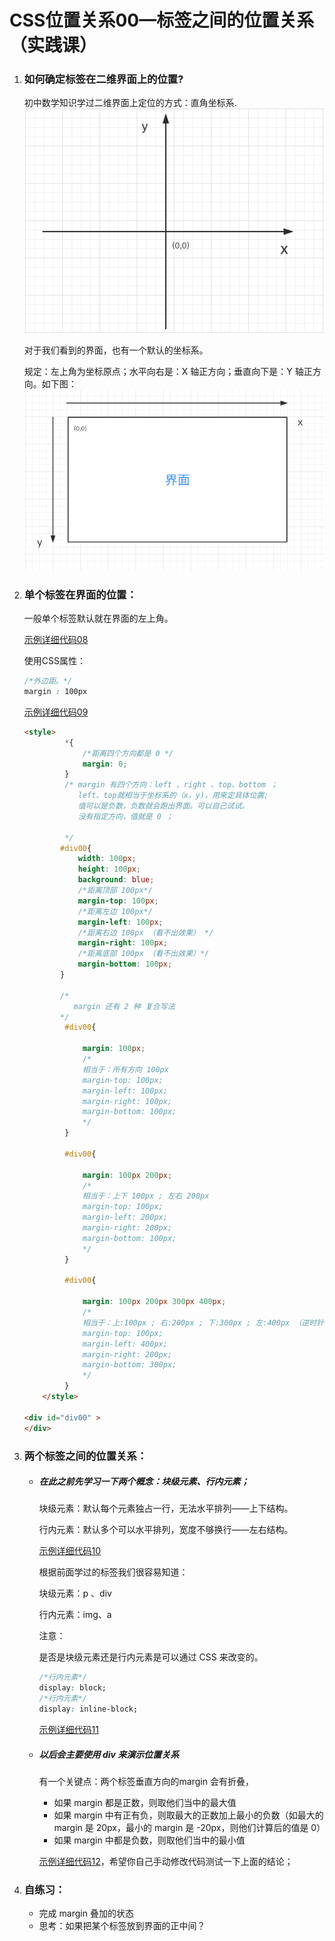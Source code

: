 # CSS位置关系00—标签之间的位置关系（实践课）

1. ### 如何确定标签在二维界面上的位置?

   初中数学知识学过二维界面上定位的方式：直角坐标系.
   ![](代码相关/imgs/zbx.png)

   对于我们看到的界面，也有一个默认的坐标系。

   规定：左上角为坐标原点；水平向右是：X 轴正方向；垂直向下是：Y 轴正方向。如下图：
   ![](代码相关/imgs/jm.png)
     
2. ### 单个标签在界面的位置：

   一般单个标签默认就在界面的左上角。

   [示例详细代码08](代码相关/demo08.html)

   使用CSS属性：

   ```css
   /*外边距。*/
   margin : 100px 
   ```

   [示例详细代码09](代码相关/demo09.html)

   ```html
   <style>
            *{
                /*距离四个方向都是 0 */
                margin: 0;
            }
            /* margin 有四个方向：left 、right 、top、bottom ；
               left、top就相当于坐标系的（x，y)，用来定具体位置;
               值可以是负数，负数就会跑出界面。可以自己试试。
               没有指定方向，值就是 0 ；
   
            */
           #div00{
               width: 100px;
               height: 100px;
               background: blue;
               /*距离顶部 100px*/
               margin-top: 100px;
               /*距离左边 100px*/
               margin-left: 100px;
               /*距离右边 100px （看不出效果） */
               margin-right: 100px;
               /*距离底部 100px （看不出效果）*/
               margin-bottom: 100px;
           }
   
           /*
              margin 还有 2 种 复合写法
           */
            #div00{
   
                margin: 100px;
                /*
                相当于：所有方向 100px
                margin-top: 100px;
                margin-left: 100px;
                margin-right: 100px;
                margin-bottom: 100px;
                */
            }
   
            #div00{
   
                margin: 100px 200px;
                /*
                相当于：上下 100px ; 左右 200px
                margin-top: 100px;
                margin-left: 200px;
                margin-right: 200px;
                margin-bottom: 100px;
                */
            }
   
            #div00{
   
                margin: 100px 200px 300px 400px;
                /*
                相当于：上:100px ; 右:200px ; 下:300px ; 左:400px （逆时针）
                margin-top: 100px;
                margin-left: 400px;
                margin-right: 200px;
                margin-bottom: 300px;
                */
            }
       </style> 
   
   <div id="div00" >
   </div>
   ```

3. ### 两个标签之间的位置关系：

   - ##### 在此之前先学习一下两个概念：块级元素、行内元素；

     块级元素：默认每个元素独占一行，无法水平排列——上下结构。

     行内元素：默认多个可以水平排列，宽度不够换行——左右结构。

     [示例详细代码10](代码相关/demo10.html)

     根据前面学过的标签我们很容易知道：

     块级元素：p 、div

     行内元素：img、a

     注意：

     是否是块级元素还是行内元素是可以通过 CSS 来改变的。

     ```css
     /*行内元素*/
     display: block;
     /*行内元素*/
     display: inline-block;
     ```

     [示例详细代码11](代码相关/demo11.html)

   - ##### 以后会主要使用 div 来演示位置关系

     有一个关键点：两个标签垂直方向的margin 会有折叠，

     - 如果 margin 都是正数，则取他们当中的最大值
     - 如果 margin 中有正有负，则取最大的正数加上最小的负数（如最大的 margin 是 20px，最小的 margin 是 -20px，则他们计算后的值是 0）
     - 如果 margin 中都是负数，则取他们当中的最小值

     [示例详细代码12](代码相关/demo12.html)，希望你自己手动修改代码测试一下上面的结论；
       
4. ### 自练习：

   - 完成 margin 叠加的状态
   - 思考：如果把某个标签放到界面的正中间？

   







